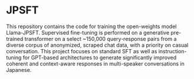 # JPSFT

This repository contains the code for training the open-weights model Llama-JPSFT. Supervised fine-tuning is performed on a generative pre-trained transformer on a select ~150,000 query-response pairs from a diverse corpus of anonymized, scraped chat data, with a priority on casual conversation. This project focuses on standard SFT as well as instruction-tuning for GPT-based architectures to generate significantly improved coherent and context-aware responses in multi-speaker conversations in Japanese.
